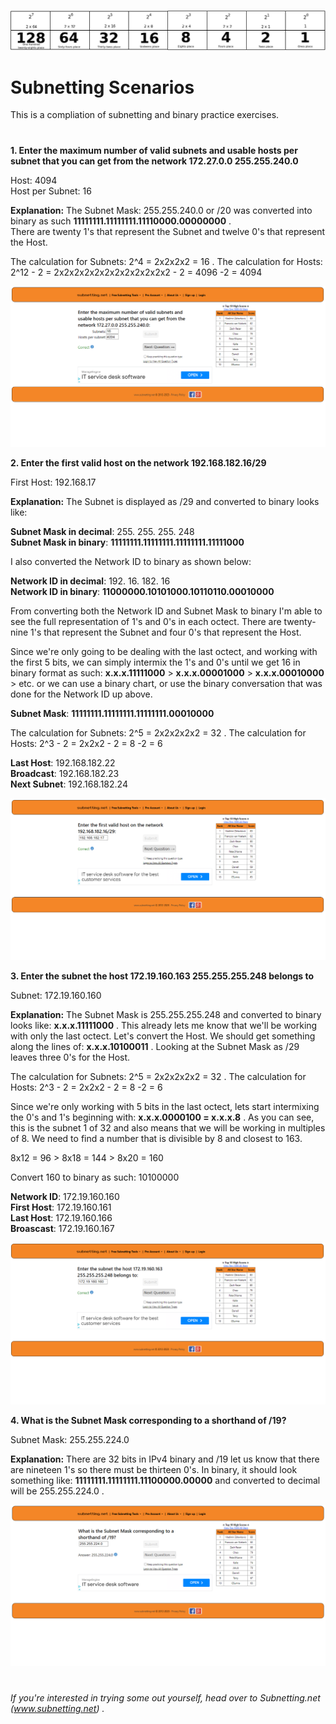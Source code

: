 <p align="center">
<img src="Binary Chart.png"/>
</p>   


# Subnetting Scenarios
</p>

This is a compliation of subnetting and binary practice exercises. 

#


**1. Enter the maximum number of valid subnets and usable hosts per subnet that you can get from the network 172.27.0.0 255.255.240.0**
   
Host: 4094   
Host per Subnet: 16

**Explanation:** The Subnet Mask: 255.255.240.0 or /20 was converted into binary as such **11111111.11111111.11110000.00000000** .   
There are twenty 1's that represent the Subnet and twelve 0's that represent the Host.  

The calculation for Subnets: 2^4 = 2x2x2x2 = 16 . The calculation for Hosts: 2^12 - 2 = 2x2x2x2x2x2x2x2x2x2x2x2 - 2 = 4096 -2 = 4094
<p align="center">
<img src="Exercise 1.png"/>   


**2. Enter the first valid host on the network 192.168.182.16/29**
   
First Host: 192.168.17   

**Explanation:** The Subnet is displayed as /29 and converted to binary looks like:   

**Subnet Mask in decimal**:   255.     255.     255.     248   
**Subnet Mask in binary**: **11111111.11111111.11111111.11111000**

I also converted the Network ID to binary as shown below: 

**Network ID in decimal**:   192.     16.      182.      16   
**Network ID in binary**:  **11000000.10101000.10110110.00010000**   

From converting both the Network ID and Subnet Mask to binary I'm able to see the full representation of 1's and 0's in each octect. There are twenty-nine 1's that represent the Subnet and four 0's that represent the Host.   

Since we're only going to be dealing with the last octect, and working with the first 5 bits, we can simply intermix the 1's and 0's until we get 16 in binary format as such:   **x.x.x.11111000** > **x.x.x.00001000** > **x.x.x.00010000** > etc. or we can use a binary chart, or use the binary conversation that was done for the Network ID up above. 

**Subnet Mask**:           **11111111.11111111.11111111.00010000**   

The calculation for Subnets: 2^5 = 2x2x2x2x2 = 32 . The calculation for Hosts: 2^3 - 2 = 2x2x2 - 2 = 8 -2 = 6   

**Last Host**: 192.168.182.22   
**Broadcast**: 192.168.182.23   
**Next Subnet**: 192.168.182.24
<p align="center">
<img src="Exercise 2.png"/>   


**3. Enter the subnet the host 172.19.160.163  255.255.255.248 belongs to**

Subnet: 172.19.160.160     

**Explanation:** The Subnet Mask is 255.255.255.248 and converted to binary looks like: **x.x.x.11111000** . This already lets me know that we'll be working with only the last octect. Let's convert the Host. We should get something along the lines of: **x.x.x.10100011** . Looking at the Subnet Mask as /29 leaves three 0's for the Host.   

The calculation for Subnets: 2^5 = 2x2x2x2x2 = 32 . The calculation for Hosts: 2^3 - 2 = 2x2x2 - 2 = 8 -2 = 6   

Since we're only working with 5 bits in the last octect, lets start intermixing the 0's and 1's beginning with: **x.x.x.0000100 = x.x.x.8** . As you can see, this is the subnet 1 of 32 and also means that we will be working in multiples of 8. We need to find a number that is divisible by 8 and closest to 163.   

8x12 = 96 > 8x18 = 144 > 8x20 = 160

Convert 160 to binary as such: 10100000 

**Network ID**: 172.19.160.160   
**First Host**: 172.19.160.161   
**Last Host**:  172.19.160.166   
**Broascast**: 172.19.160.167   
<p align="center">
<img src="Exercise 3.png"/>   

   
**4. What is the Subnet Mask corresponding to a shorthand of /19?**

   Subnet Mask: 255.255.224.0

   **Explanation:** There are 32 bits in IPv4 binary and /19 let us know that there are nineteen 1's so there must be thirteen 0's.
   In binary, it should look something like: **11111111.11111111.11100000.00000** and converted to decimal will be 255.255.224.0 .   
<p align="center">
<img src="Exercise 4.png"/>   


#
_If you're interested in trying some out yourself, head over to Subnetting.net (www.subnetting.net) ._


























